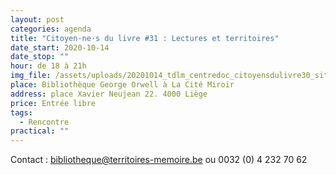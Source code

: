 ```yaml
---
layout: post
categories: agenda
title: "Citoyen·ne·s du livre #31 : Lectures et territoires"
date_start: 2020-10-14
date_stop: ""
hour: de 18 à 21h
img_file: /assets/uploads/20201014_tdlm_centredoc_citoyensdulivre30_sitetm.jpg
place: Bibliothèque George Orwell à La Cité Miroir
address: place Xavier Neujean 22. 4000 Liège
price: Entrée libre
tags:
  - Rencontre
practical: ""
---
```

Contact : [bibliotheque@territoires-memoire.be](mailto:bibliotheque@territoires-memoire.be) ou 0032 (0) 4 232 70 62
